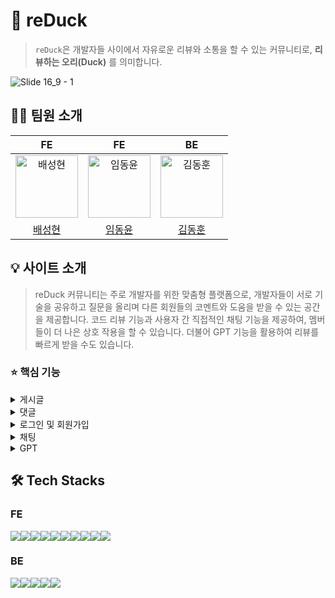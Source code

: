 # 🐥 reDuck
> `reDuck`은 개발자들 사이에서 자유로운 리뷰와 소통을 할 수 있는 커뮤니티로, **리뷰하는 오리(Duck)** 를 의미합니다.

![Slide 16_9 - 1](https://github.com/re-Duck/reDuck-client/assets/37887690/4ad8c625-67a9-43b1-82a4-6b442ffdec61)


## 👨‍💻 팀원 소개

|                                          FE                                          |                                         FE                                          |                                          BE                                          |
| :----------------------------------------------------------------------------------: | :---------------------------------------------------------------------------------: | :----------------------------------------------------------------------------------: |
| <img src="https://avatars.githubusercontent.com/bae-sh" width="100px" alt="배성현"/> | <img src="https://avatars.githubusercontent.com/DongYounYim" width="100px" alt="임동윤"/> | <img src="https://avatars.githubusercontent.com/NuhGnod" width="100px" alt="김동훈"/> |
|                    [배성현](https://github.com/bae-sh)                     |                         [임동윤](https://github.com/DongYounYim)                          |                         [김동훈](https://github.com/NuhGnod)                          |



## 💡 사이트 소개

> reDuck 커뮤니티는 주로 개발자를 위한 맞춤형 플랫폼으로, 개발자들이 서로 기술을 공유하고 질문을 올리며 다른 회원들의 코멘트와 도움을 받을 수 있는 공간을 제공합니다. 
코드 리뷰 기능과 사용자 간 직접적인 채팅 기능을 제공하여, 멤버들이 더 나은 상호 작용을 할 수 있습니다.
더불어 GPT 기능을 활용하여 리뷰를 빠르게 받을 수도 있습니다.

### ⭐️ 핵심 기능

<details>
  <summary>게시글</summary>
  <h4>설명</h4>
  <h5>게시글 조회</h5>
  <h5>게시글 작성</h5>
  <h5>게시글 삭제</h5>
</details>
       
<details>
  <summary>댓글</summary>
  <h4>설명</h4>
  <h5>댓글 조회</h5>
  <h5>댓글 작성</h5>
  <h5>댓글 삭제</h5>
</details>

<details>
  <summary>로그인 및 회원가입</summary>
  <h4>설명</h4>
</details>

<details>
  <summary>채팅</summary>
  <h4>설명</h4>
</details>

<details>
  <summary>GPT</summary>
  <h4>설명</h4>
</details>

## 🛠 Tech Stacks
### FE
<div style="display:flex;">
<img src="https://img.shields.io/badge/React-61DAFB?style=for-the-badge&logo=React&logoColor=white">
<img src="https://img.shields.io/badge/TypeScript-3178C6?style=for-the-badge&logo=TypeScript&logoColor=white"/>
<img src="https://img.shields.io/badge/next.js-000000?style=for-the-badge&logo=nextdotjs&logoColor=white">
<img src="https://img.shields.io/badge/reactquery-FF4154?style=for-the-badge&logo=reactquery&logoColor=white">
<img src="https://img.shields.io/badge/tailwindcss-06B6D4?style=for-the-badge&logo=tailwindcss&logoColor=white">
<img src="https://img.shields.io/badge/openai-412991?style=for-the-badge&logo=openai&logoColor=white">
<img src="https://img.shields.io/badge/storybook-FF4785?style=for-the-badge&logo=storybook&logoColor=white">
<img src="https://img.shields.io/badge/jest-C21325?style=for-the-badge&logo=jest&logoColor=white">
<img src="https://img.shields.io/badge/Prettier-F7B93E?style=for-the-badge&logo=prettier&logoColor=white">
<img src="https://img.shields.io/badge/Eslint-4B32C3?style=for-the-badge&logo=eslint&logoColor=white">
</div>

### BE
<div style="display:flex;">
<img src="https://img.shields.io/badge/java-007396?style=for-the-badge&logo=java&logoColor=white">
<img src="https://img.shields.io/badge/springboot-6DB33F?style=for-the-badge&logo=springboot&logoColor=white">
<img src="https://img.shields.io/badge/mysql-4479A1?style=for-the-badge&logo=mysql&logoColor=white">
<img src="https://img.shields.io/badge/nginx-009639?style=for-the-badge&logo=nginx&logoColor=black">
<img src="https://img.shields.io/badge/swagger-85EA2D?style=for-the-badge&logo=swagger&logoColor=black">
</div>

